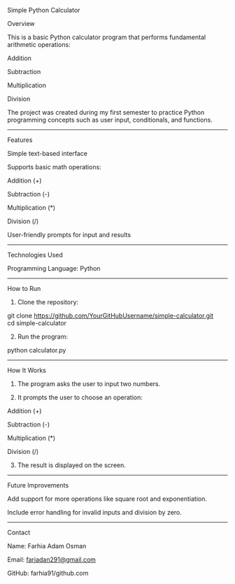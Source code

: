 Simple Python Calculator

Overview

This is a basic Python calculator program that performs fundamental arithmetic operations:

Addition

Subtraction

Multiplication

Division


The project was created during my first semester to practice Python programming concepts such as user input, conditionals, and functions.


---

Features

Simple text-based interface

Supports basic math operations:

Addition (+)

Subtraction (-)

Multiplication (*)

Division (/)


User-friendly prompts for input and results



---

Technologies Used

Programming Language: Python



---

How to Run

1. Clone the repository:

git clone https://github.com/YourGitHubUsername/simple-calculator.git  
cd simple-calculator


2. Run the program:

python calculator.py




---

How It Works

1. The program asks the user to input two numbers.


2. It prompts the user to choose an operation:

Addition (+)

Subtraction (-)

Multiplication (*)

Division (/)



3. The result is displayed on the screen.




---

Future Improvements

Add support for more operations like square root and exponentiation.

Include error handling for invalid inputs and division by zero.



---

Contact

Name: Farhia Adam Osman

Email: fariadan291@gmail.com

GitHub: farhia91/github.com
